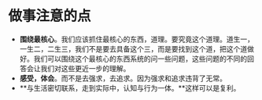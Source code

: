# 做事注意的点


- **围绕最核心**。我们应该抓住最核心的东西，道理。要究竟这个道理。道生一，一生二，二生三，我们不是要去具备这个三，而是要找到这个道，把这个道做好。我们可以围绕这个最核心的东西系统的问一些问题，这些问题的不同的回答会让我们对这些更近一步的理解。
- **感受，体会**。而不是去强求，去追求。因为强求和追求违背了无常。
- **与生活密切联系，走到实际中，认知与行为一体。**这样可以是复利。



